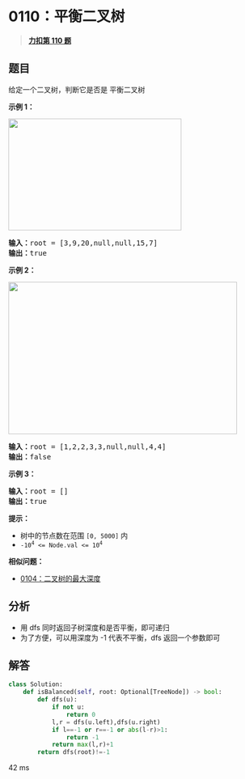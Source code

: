 # 0110：平衡二叉树


> <u>**[力扣第 110 题](https://leetcode.cn/problems/balanced-binary-tree/)**</u>

## 题目

<p>给定一个二叉树，判断它是否是 <span data-keyword="height-balanced">平衡二叉树</span>  </p>



<p><strong>示例 1：</strong></p>
<img alt="" src="https://assets.leetcode.com/uploads/2020/10/06/balance_1.jpg" style="width: 342px; height: 221px;" />
<pre>
<strong>输入：</strong>root = [3,9,20,null,null,15,7]
<strong>输出：</strong>true
</pre>

<p><strong>示例 2：</strong></p>
<img alt="" src="https://assets.leetcode.com/uploads/2020/10/06/balance_2.jpg" style="width: 452px; height: 301px;" />
<pre>
<strong>输入：</strong>root = [1,2,2,3,3,null,null,4,4]
<strong>输出：</strong>false
</pre>

<p><strong>示例 3：</strong></p>

<pre>
<strong>输入：</strong>root = []
<strong>输出：</strong>true
</pre>



<p><strong>提示：</strong></p>

<ul>
<li>树中的节点数在范围 <code>[0, 5000]</code> 内</li>
<li><code>-10<sup>4</sup> &lt;= Node.val &lt;= 10<sup>4</sup></code></li>
</ul>


**相似问题：**
- [0104：二叉树的最大深度](/leetcode/0104)


## 分析

- 用 dfs 同时返回子树深度和是否平衡，即可递归
- 为了方便，可以用深度为 -1 代表不平衡，dfs 返回一个参数即可

## 解答

```python
class Solution:
    def isBalanced(self, root: Optional[TreeNode]) -> bool:
        def dfs(u):
            if not u:
                return 0
            l,r = dfs(u.left),dfs(u.right)
            if l==-1 or r==-1 or abs(l-r)>1:
                return -1
            return max(l,r)+1
        return dfs(root)!=-1
```
42 ms

